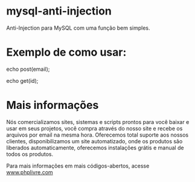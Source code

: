 # mysql-anti-injection
Anti-Injection para MySQL com uma função bem simples.

# Exemplo de como usar:

echo post(email);

echo get(id);

# Mais informações
Nós comercializamos sites, sistemas e scripts prontos para você baixar e usar em seus projetos, você compra através do nosso site e recebe os arquivos por email na mesma hora. Oferecemos total suporte aos nossos clientes, disponibilizamos um site automatizado, onde os produtos são liberados automaticamente, oferecemos instalações grátis e manual de todos os produtos.

Para mais informações em mais códigos-abertos, acesse www.phplivre.com

